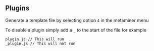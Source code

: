 ## Plugins

Generate a template file by selecting option `4` in the metaminer menu

To disable a plugin simply add a `_` to the start of the file for example
```
plugin.js // This will run
_plugin.js // This will not run
```